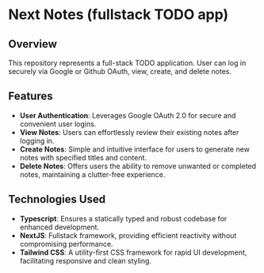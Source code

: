 # Next Notes (fullstack TODO app)

## Overview

This repository represents a full-stack TODO application. User can log in securely via Google or Github OAuth, view, create, and delete notes.

## Features

- **User Authentication**: Leverages Google OAuth 2.0 for secure and convenient user logins.
- **View Notes**: Users can effortlessly review their existing notes after logging in.
- **Create Notes**: Simple and intuitive interface for users to generate new notes with specified titles and content.
- **Delete Notes**: Offers users the ability to remove unwanted or completed notes, maintaining a clutter-free experience.

## Technologies Used

- **Typescript**: Ensures a statically typed and robust codebase for enhanced development.
- **NextJS**: Fullstack framework, providing efficient reactivity without compromising performance.
- **Tailwind CSS**: A utility-first CSS framework for rapid UI development, facilitating responsive and clean styling.

